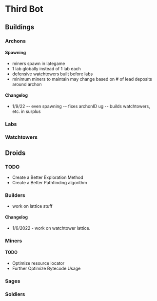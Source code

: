 # Third Bot

## Buildings
### Archons
#### Spawning
- miners spawn in lategame
- 1 lab globally instead of 1 lab each
- defensive watchtowers built before labs
- minimum miners to maintain may change based on # of lead deposits around archon

#### Changelog
- 1/9/22
-- even spawning
-- fixes archonID ug
-- builds watchtowers, etc. in surplus

### Labs
### Watchtowers
## Droids
### TODO
- Create a Better Exploration Method
- Create a Better Pathfinding algorithm
### Builders
- work on lattice stuff
#### Changelog
- 1/6/2022 - work on watchtower lattice.
### Miners
#### TODO
- Optimize resource locator
- Further Optimize Bytecode Usage
### Sages
### Soldiers
